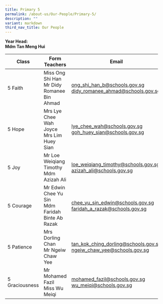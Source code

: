 ```yaml
---
title: Primary 5
permalink: /about-us/Our-People/Primary-5/
description: ""
variant: markdown
third_nav_title: Our People
---
```

**Year Head:**  
**Mdm Tan Meng Hui**


| Class | Form Teachers | Email |
| -------- | -------- | -------- |
|  5 Faith  | Miss Ong Shi Han<br>Mr Didy Romanee Bin Ahmad  | [ong_shi_han_b@schools.gov.sg](mailto:ong_shi_han_b@schools.gov.sg)<br>[didy_romanee_ahmad@schools.gov.sg](mailto:didy_romanee_ahmad@schools.gov.sg)
|  5 Hope  | Mrs Lye Chee Wah Joyce<br>Mrs Lim Huey Sian  | [lye_chee_wah@schools.gov.sg](mailto:lye_chee_wah@schools.gov.sg)<br>[goh_huey_sian@schools.gov.sg](mailto:goh_huey_sian@schools.gov.sg)
|  5 Joy  | Mr Loe Weiqiang Timothy<br>Mdm Azizah Ali  | [loe_weiqiang_timothy@schools.gov.sg](mailto:loe_weiqiang_timothy@schools.gov.sg)<br>[azizah_ali@schools.gov.sg](mailto:azizah_ali@schools.gov.sg)
|  5 Courage  | Mr Edwin Chee Yu Sin<br>Mdm Faridah Binte Ab Razak  | [chee_yu_sin_edwin@schools.gov.sg](mailto:chee_yu_sin_edwin@schools.gov.sg)<br>[faridah_a_razak@schools.gov.sg](mailto:faridah_a_razak@schools.gov.sg)
|  5 Patience  | Mrs Dorling Chan<br>Mr Ngeiw Chaw Yee |[tan_kok_ching_dorling@schools.gov.sg](mailto:tan_kok_ching_dorling@schools.gov.sg)<br>[ngeiw_chaw_yee@schools.gov.sg](mailto:ngeiw_chaw_yee@schools.gov.sg) |
|  5 Graciousness  | Mr Mohamed Fazil<br>Miss Wu Meiqi |[mohamed_fazil@schools.gov.sg](mailto:mohamed_fazil@schools.gov.sg)<br>[wu_meiqi@schools.gov.sg](mailto:wu_meiqi@schools.gov.sg)